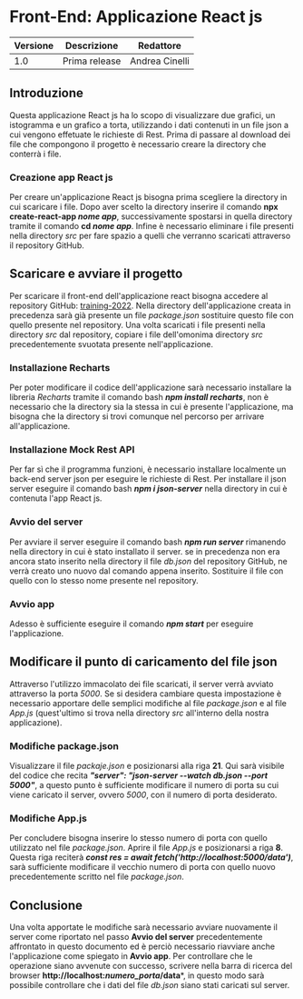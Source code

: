 # Front-End: Applicazione React js
  | Versione | Descrizione   | Redattore      |
  | -------- | ------------- | -------------- |
  | 1.0      | Prima release | Andrea Cinelli |
  ## Introduzione
  Questa applicazione React js ha lo scopo di visualizzare due grafici, un istogramma e un grafico a torta, utilizzando i dati contenuti in un file json a cui vengono 
  effetuate le richieste di Rest.
  Prima di passare al download dei file che compongono il progetto è necessario creare la directory che conterrà i file.
   ### Creazione app React js
   Per creare un'applicazione React js bisogna prima scegliere la directory in cui scaricare i file.
   Dopo aver scelto la directory inserire il comando **npx create-react-app *nome app***, successivamente spostarsi in quella directory tramite il comando **cd *nome app***.
   Infine è necessario eliminare i file presenti nella directory *src* per fare spazio a quelli che verranno scaricati attraverso il repository GitHub.
  ## Scaricare e avviare il progetto
  Per scaricare il front-end dell'applicazione react bisogna accedere al repository GitHub: [training-2022](https://github.com/prometeia-public/training-2022.git).
  Nella directory dell'applicazione creata in precedenza sarà già presente un file  *package.json* sostituire questo file con quello presente nel repository.
  Una volta scaricati i file presenti nella directory *src* dal repository, copiare i file dell'omonima directory *src* precedentemente svuotata presente nell'applicazione.
   ### Installazione Recharts 
   Per poter modificare il codice dell'applicazione sarà necessario installare la libreria *Recharts* tramite il comando bash ***npm install recharts***, non è necessario che 
   la directory sia la stessa in cui è presente l'applicazione, ma bisogna che la directory si trovi comunque nel percorso per arrivare all'applicazione.
   ### Installazione Mock Rest API
   Per far sì che il programma funzioni, è necessario installare localmente un back-end server json per eseguire le richieste di Rest.
   Per installare il json server eseguire il comando bash ***npm i json-server*** nella directory in cui è contenuta l'app React js.
   ### Avvio del server
   Per avviare il server eseguire il comando bash ***npm run server*** rimanendo nella directory in cui è stato installato il server. se in precedenza non era ancora stato
   inserito nella directory il file *db.json* del repository GitHub, ne verrà creato uno nuovo dal comando appena inserito. Sostituire il file con quello con lo stesso nome 
   presente nel repository.
   ### Avvio app
   Adesso è sufficiente eseguire il comando ***npm start*** per eseguire l'applicazione.
  ## Modificare il punto di caricamento del file json
  Attraverso l'utilizzo immacolato dei file scaricati, il server verrà avviato attraverso la porta *5000*. Se si desidera cambiare questa impostazione è necessario apportare 
  delle semplici modifiche al file *package.json* e al file *App.js* (quest'ultimo si trova nella directory *src* all'interno della nostra applicazione).
   ### Modifiche package.json
   Visualizzare il file *packaje.json* e posizionarsi alla riga **21**. Qui sarà visibile del codice che recita ***"server": "json-server --watch db.json --port 5000"***, a
   questo punto è sufficiente modificare il numero di porta su cui viene caricato il server, ovvero *5000*, con il numero di porta desiderato.
   ### Modifiche App.js
   Per concludere bisogna inserire lo stesso numero di porta con quello utilizzato nel file *package.json*. Aprire il file *App.js* e posizionarsi a riga **8**.
   Questa riga reciterà ***const res = await fetch('http://localhost:5000/data')***, sarà sufficiente modificare il vecchio numero di porta con quello nuovo precedentemente
   scritto nel file *package.json*.
  ## Conclusione
  Una volta apportate le modifiche sarà necessario avviare nuovamente il server come riportato nel passo **Avvio del server** precedentemente affrontato in questo documento
  ed è perciò necessario riavviare anche l'applicazione come spiegato in **Avvio app**. Per controllare che le operazione siano avvenute con successo, scrivere nella barra di
  ricerca del browser **http://localhost:*numero_porta*/data***, in questo modo sarà possibile controllare che i dati del file *db.json* siano stati caricati sul server.
